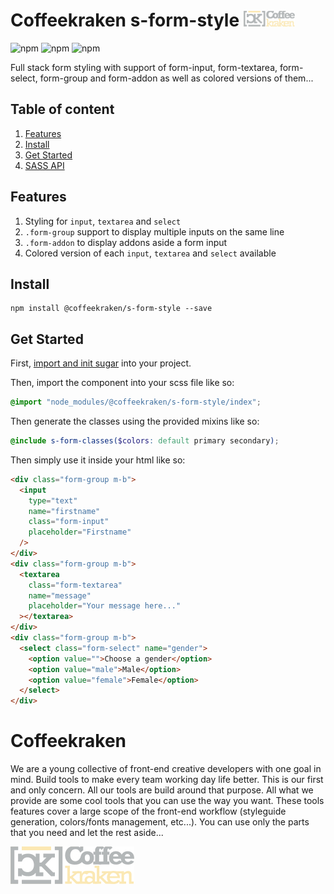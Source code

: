 # Coffeekraken s-form-style <img src=".resources/coffeekraken-logo.jpg" height="25px" />

![npm](https://img.shields.io/npm/l/@coffeekraken/s-form-style?style=flat-square)
![npm](https://img.shields.io/npm/v/@coffeekraken/s-form-style?style=flat-square)
![npm](https://img.shields.io/npm/dw/@coffeekraken/s-form-style?style=flat-square)

Full stack form styling with support of form-input, form-textarea, form-select, form-group and form-addon as well as colored versions of them...

## Table of content

1. [Features](#readme-features)
2. [Install](#readme-install)
3. [Get Started](#readme-get-started)
4. [SASS API](doc/scss)

<a name="readme-features"></a>

## Features

1. Styling for `input`, `textarea` and `select`
2. `.form-group` support to display multiple inputs on the same line
3. `.form-addon` to display addons aside a form input
4. Colored version of each `input`, `textarea` and `select` available

<a name="readme-install"></a>

## Install

```
npm install @coffeekraken/s-form-style --save
```

<a name="readme-get-started"></a>

## Get Started

First, [import and init sugar](https://github.com/Coffeekraken/coffeekraken/tree/master/utils/sugar) into your project.

Then, import the component into your scss file like so:

```scss
@import "node_modules/@coffeekraken/s-form-style/index";
```

Then generate the classes using the provided mixins like so:

```scss
@include s-form-classes($colors: default primary secondary);
```

Then simply use it inside your html like so:

```html
<div class="form-group m-b">
  <input
    type="text"
    name="firstname"
    class="form-input"
    placeholder="Firstname"
  />
</div>
<div class="form-group m-b">
  <textarea
    class="form-textarea"
    name="message"
    placeholder="Your message here..."
  ></textarea>
</div>
<div class="form-group m-b">
  <select class="form-select" name="gender">
    <option value="">Choose a gender</option>
    <option value="male">Male</option>
    <option value="female">Female</option>
  </select>
</div>
```

<a name="readme-coffeekraken"></a>

# Coffeekraken

We are a young collective of front-end creative developers with one goal in mind. Build tools to make every team working day life better. This is our first and only concern. All our tools are build around that purpose.
All what we provide are some cool tools that you can use the way you want. These tools features cover a large scope of the front-end workflow (styleguide generation, colors/fonts management, etc...). You can use only the parts that you need and let the rest aside...

[![Coffeekraken](.resources/coffeekraken-logo.jpg)](https://coffeekraken.io)
